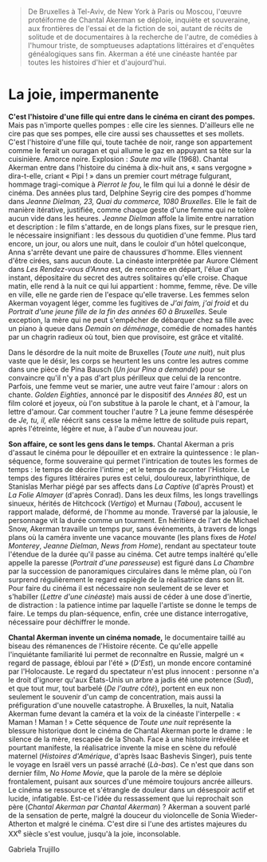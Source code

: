 > De Bruxelles à Tel-Aviv, de New York à Paris ou Moscou, l'œuvre protéiforme de Chantal Akerman se déploie, inquiète et souveraine, aux frontières de l'essai et de la fiction de soi, autant de récits de solitude et de documentaires à la recherche de l'autre, de comédies à l'humour triste, de somptueuses adaptations littéraires et d'enquêtes généalogiques sans fin. Akerman a été une cinéaste hantée par toutes les histoires d'hier et d'aujourd'hui.

# La joie, impermanente

**C'est l'histoire d'une fille qui entre dans le cinéma en cirant des pompes.** Mais pas n'importe quelles pompes : elle cire les siennes. D'ailleurs elle ne cire pas que ses pompes, elle cire aussi ses chaussettes et ses mollets. C'est l'histoire d'une fille qui, toute tachée de noir, range son appartement comme le ferait un ouragan et qui allume le gaz en appuyant sa tête sur la cuisinière. Amorce noire. Explosion : _Saute ma ville_ (1968). Chantal Akerman entre dans l'histoire du cinéma à dix-huit ans, « sans vergogne » dira-t-elle, criant « Pipi ! » dans un premier court métrage fulgurant, hommage tragi-comique à _Pierrot le fou_, le film qui lui a donné le désir de cinéma. Des années plus tard, Delphine Seyrig cire des pompes d'homme dans _Jeanne Dielman, 23, Quai du commerce, 1080 Bruxelles_. Elle le fait de manière itérative, justifiée, comme chaque geste d'une femme qui ne tolère aucun vide dans les heures. _Jeanne Dielman_ affole la limite entre narration et description : le film s'attarde, en de longs plans fixes, sur le presque rien, le nécessaire insignifiant : les dessous du quotidien d'une femme. Plus tard encore, un jour, ou alors une nuit, dans le couloir d'un hôtel quelconque, Anna s'arrête devant une paire de chaussures d'homme. Elles viennent d'être cirées, sans aucun doute. La cinéaste interprétée par Aurore Clément dans _Les Rendez-vous d'Anna_ est, de rencontre en départ, l'élue d'un instant, dépositaire du secret des autres solitaires qu'elle croise. Chaque matin, elle rend à la nuit ce qui lui appartient : homme, femme, rêve. De ville en ville, elle ne garde rien de l'espace qu'elle traverse. Les femmes selon Akerman voyagent léger, comme les fugitives de _J'ai faim, j'ai froid_ et du _Portrait d'une jeune fille de la fin des années 60 à Bruxelles_. Seule exception, la mère qui ne peut s'empêcher de débarquer chez sa fille avec un piano à queue dans _Demain on déménage_, comédie de nomades hantés par un chagrin radieux où tout, bien que provisoire, est grâce et vitalité.

Dans le désordre de la nuit moite de Bruxelles (_Toute une nuit_), nuit plus vaste que le désir, les corps se heurtent les uns contre les autres comme dans une pièce de Pina Bausch (_Un jour Pina a demandé_) pour se convaincre qu'il n'y a pas d'art plus périlleux que celui de la rencontre. Parfois, une femme veut se marier, une autre veut faire l'amour : alors on chante. _Golden Eighties_, annoncé par le dispositif des _Années 80_, est un film coloré et joyeux, où l'on substitue à la parole le chant, et à l'amour, la lettre d'amour. Car comment toucher l'autre ? La jeune femme désespérée de _Je, tu, il, elle_ réécrit sans cesse la même lettre de solitude puis repart, après l'étreinte, légère et nue, à l'aube d'un nouveau jour.

**Son affaire, ce sont les gens dans le temps.** Chantal Akerman a pris d'assaut le cinéma pour le dépouiller et en extraire la quintessence : le plan-séquence, forme souveraine qui permet l'intrication de toutes les formes de temps : le temps de décrire l'intime ; et le temps de raconter l'Histoire. Le temps des figures littéraires pures est celui, douloureux, labyrinthique, de Stanislas Merhar piégé par ses affects dans _La Captive_ (d'après Proust) et _La Folie Almayer_ (d'après Conrad). Dans les deux films, les longs travellings sinueux, hérités de Hitchcock (_Vertigo_) et Murnau (_Tabou_), accusent le rapport malade, déformé, de l'homme au monde. Traversé par la jalousie, le personnage vit la durée comme un tourment. En héritière de l'art de Michael Snow, Akerman travaille un temps pur, sans événements, à travers de longs plans où la caméra invente une vacance mouvante (les plans fixes de _Hotel Monterey_, _Jeanne Dielman_, _News from Home_), rendant au spectateur toute l'étendue de la durée qu'il passe au cinéma. Cet autre temps inaltéré qu'elle appelle la paresse (_Portrait d'une paresseuse_) est figuré dans _La Chambre_ par la succession de panoramiques circulaires dans le même plan, où l'on surprend régulièrement le regard espiègle de la réalisatrice dans son lit. Pour faire du cinéma il est nécessaire non seulement de se lever et s'habiller (_Lettre d'une cinéaste_) mais aussi de céder à une dose d'inertie, de distraction : la patience intime par laquelle l'artiste se donne le temps de faire. Le temps du plan-séquence, enfin, crée une distance interrogative, nécessaire pour déchiffrer le monde.

**Chantal Akerman invente un cinéma nomade,** le documentaire taillé au biseau des rémanences de l'Histoire récente. Ce qu'elle appelle l'inquiétante familiarité lui permet de reconnaître en Russie, malgré un « regard de passage, ébloui par l'été » (_D'Est_), un monde encore contaminé par l'Holocauste. Le regard du spectateur n'est plus innocent : personne n'a le droit d'ignorer qu'aux États-Unis un arbre a jadis été une potence (_Sud_), et que tout mur, tout barbelé (_De l'autre côté_), portent en eux non seulement le souvenir d'un camp de concentration, mais aussi la préfiguration d'une nouvelle catastrophe. À Bruxelles, la nuit, Natalia Akerman fume devant la caméra et la voix de la cinéaste l'interpelle : « Maman ! Maman ! » Cette séquence de _Toute une nuit_ représente la blessure historique dont le cinéma de Chantal Akerman porte le drame : le silence de la mère, rescapée de la Shoah. Face à une histoire irrévélée et pourtant manifeste, la réalisatrice invente la mise en scène du refoulé maternel (_Histoires d'Amérique_, d'après Isaac Bashevis Singer), puis tente le voyage en Israël vers un passé arraché (_Là-bas_). Ce n'est que dans son dernier film, _No Home Movie_, que la parole de la mère se déploie frontalement, puisant aux sources d'une mémoire toujours ancrée ailleurs. Le cinéma se ressource et s'étrangle de douleur dans un désespoir actif et lucide, infatigable. Est-ce l'idée du ressassement que lui reprochait son père (_Chantal Akerman par Chantal Akerman_) ? Akerman a souvent parlé de la sensation de perte, malgré la douceur du violoncelle de Sonia Wieder-Atherton et malgré le cinéma. C'est dire si l'une des artistes majeures du XX<sup>e</sup> siècle s'est voulue, jusqu'à la joie, inconsolable.

Gabriela Trujillo
